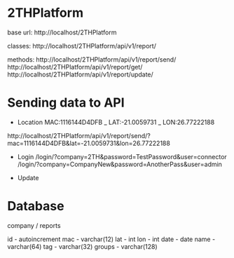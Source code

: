 # 2THPlatform

base url:
http://localhost/2THPlatform

classes:
http://localhost/2THPlatform/api/v1/report/

methods:
http://localhost/2THPlatform/api/v1/report/send/
http://localhost/2THPlatform/api/v1/report/get/
http://localhost/2THPlatform/api/v1/report/update/

# Sending data to API 

* Location
MAC:1116144D4DFB
_
LAT:-21.0059731
_
LON:26.77222188

http://localhost/2THPlatform/api/v1/report/send/?mac=1116144D4DFB&lat=-21.0059731&lon=26.77222188

* Login
/login/?company=2TH&password=TestPassword&user=connector
/login/?company=CompanyNew&password=AnotherPass&user=admin

* Update


# Database

company / reports 

id - autoincrement
mac - varchar(12)
lat - int
lon - int
date - date
name - varchar(64)
tag - varchar(32)
groups - varchar(128)